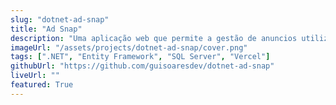 ```yaml
---
slug: "dotnet-ad-snap"
title: "Ad Snap"
description: "Uma aplicação web que permite a gestão de anuncios utilizando .NET e Entity Framework"
imageUrl: "/assets/projects/dotnet-ad-snap/cover.png"
tags: [".NET", "Entity Framework", "SQL Server", "Vercel"]
githubUrl: "https://github.com/guisoaresdev/dotnet-ad-snap"
liveUrl: ""
featured: True
---
```

